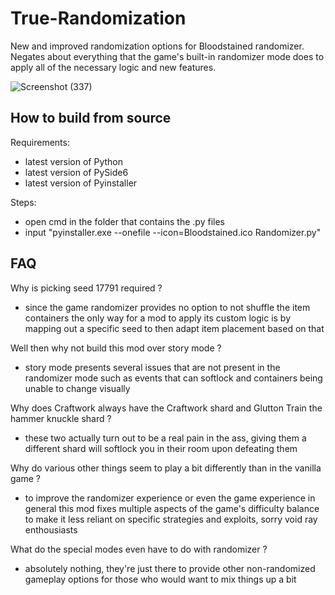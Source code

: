 # True-Randomization

New and improved randomization options for Bloodstained randomizer. Negates about everything that the game's built-in randomizer mode does to apply all of the necessary logic and new features.

![Screenshot (337)](https://user-images.githubusercontent.com/56451477/178378598-0cedda11-581d-4a6d-8b33-c9d9e5b0ae52.png)

## How to build from source

Requirements:
* latest version of Python
* latest version of PySide6
* latest version of Pyinstaller

Steps:
* open cmd in the folder that contains the .py files
* input "pyinstaller.exe --onefile --icon=Bloodstained.ico Randomizer.py"

## FAQ

Why is picking seed 17791 required ?
* since the game randomizer provides no option to not shuffle the item containers the only way for a mod to apply its custom logic is by mapping out a specific seed to then adapt item placement based on that

Well then why not build this mod over story mode ?
* story mode presents several issues that are not present in the randomizer mode such as events that can softlock and containers being unable to change visually

Why does Craftwork always have the Craftwork shard and Glutton Train the hammer knuckle shard ?
* these two actually turn out to be a real pain in the ass, giving them a different shard will softlock you in their room upon defeating them

Why do various other things seem to play a bit differently than in the vanilla game ?
* to improve the randomizer experience or even the game experience in general this mod fixes multiple aspects of the game's difficulty balance to make it less reliant on specific strategies and exploits, sorry void ray enthousiasts

What do the special modes even have to do with randomizer ?
* absolutely nothing, they're just there to provide other non-randomized gameplay options for those who would want to mix things up a bit

